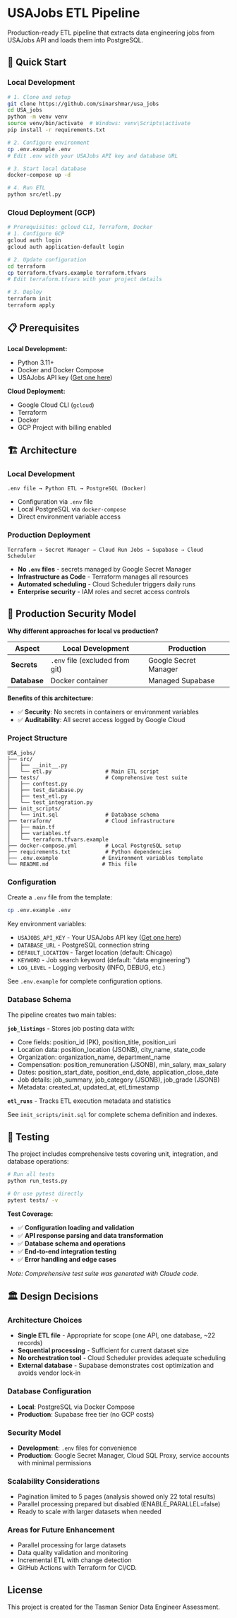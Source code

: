 # USAJobs ETL Pipeline

Production-ready ETL pipeline that extracts data engineering jobs from USAJobs API and loads them into PostgreSQL.

## 🚀 Quick Start

### Local Development

```bash
# 1. Clone and setup
git clone https://github.com/sinarshmar/usa_jobs
cd USA_jobs
python -m venv venv
source venv/bin/activate  # Windows: venv\Scripts\activate
pip install -r requirements.txt

# 2. Configure environment
cp .env.example .env
# Edit .env with your USAJobs API key and database URL

# 3. Start local database
docker-compose up -d

# 4. Run ETL
python src/etl.py
```

### Cloud Deployment (GCP)

```bash
# Prerequisites: gcloud CLI, Terraform, Docker
# 1. Configure GCP
gcloud auth login
gcloud auth application-default login

# 2. Update configuration
cd terraform
cp terraform.tfvars.example terraform.tfvars
# Edit terraform.tfvars with your project details

# 3. Deploy
terraform init
terraform apply
```

## 📋 Prerequisites

**Local Development:**

- Python 3.11+
- Docker and Docker Compose
- USAJobs API key ([Get one here](https://developer.usajobs.gov/APIRequest))

**Cloud Deployment:**

- Google Cloud CLI (`gcloud`)
- Terraform
- Docker
- GCP Project with billing enabled

## 🏗️ Architecture

### Local Development

```
.env file → Python ETL → PostgreSQL (Docker)
```

- Configuration via `.env` file
- Local PostgreSQL via `docker-compose`
- Direct environment variable access

### Production Deployment

```
Terraform → Secret Manager → Cloud Run Jobs → Supabase → Cloud Scheduler
```

- **No `.env` files** - secrets managed by Google Secret Manager
- **Infrastructure as Code** - Terraform manages all resources
- **Automated scheduling** - Cloud Scheduler triggers daily runs
- **Enterprise security** - IAM roles and secret access controls

## 🔐 Production Security Model

**Why different approaches for local vs production?**

| Aspect       | Local Development               | Production            |
| ------------ | ------------------------------- | --------------------- |
| **Secrets**  | `.env` file (excluded from git) | Google Secret Manager |
| **Database** | Docker container                | Managed Supabase      |

**Benefits of this architecture:**

- ✅ **Security**: No secrets in containers or environment variables
- ✅ **Auditability**: All secret access logged by Google Cloud

### Project Structure

```
USA_jobs/
├── src/
│   ├── __init__.py
│   └── etl.py                 # Main ETL script
├── tests/                     # Comprehensive test suite
│   ├── conftest.py
│   ├── test_database.py
│   ├── test_etl.py
│   └── test_integration.py
├── init_scripts/
│   └── init.sql               # Database schema
├── terraform/                 # Cloud infrastructure
│   ├── main.tf
│   ├── variables.tf
│   └── terraform.tfvars.example
├── docker-compose.yml         # Local PostgreSQL setup
├── requirements.txt           # Python dependencies
├── .env.example              # Environment variables template
└── README.md                 # This file
```

### Configuration

Create a `.env` file from the template:

```bash
cp .env.example .env
```

Key environment variables:

- `USAJOBS_API_KEY` - Your USAJobs API key ([Get one here](https://developer.usajobs.gov/APIRequest))
- `DATABASE_URL` - PostgreSQL connection string
- `DEFAULT_LOCATION` - Target location (default: Chicago)
- `KEYWORD` - Job search keyword (default: "data engineering")
- `LOG_LEVEL` - Logging verbosity (INFO, DEBUG, etc.)

See `.env.example` for complete configuration options.

### Database Schema

The pipeline creates two main tables:

**`job_listings`** - Stores job posting data with:

- Core fields: position_id (PK), position_title, position_uri
- Location data: position_location (JSONB), city_name, state_code
- Organization: organization_name, department_name
- Compensation: position_remuneration (JSONB), min_salary, max_salary
- Dates: position_start_date, position_end_date, application_close_date
- Job details: job_summary, job_category (JSONB), job_grade (JSONB)
- Metadata: created_at, updated_at, etl_timestamp

**`etl_runs`** - Tracks ETL execution metadata and statistics

See `init_scripts/init.sql` for complete schema definition and indexes.

## 🧪 Testing

The project includes comprehensive tests covering unit, integration, and database operations:

```bash
# Run all tests
python run_tests.py

# Or use pytest directly
pytest tests/ -v
```

**Test Coverage:**

- ✅ **Configuration loading and validation**
- ✅ **API response parsing and data transformation**
- ✅ **Database schema and operations**
- ✅ **End-to-end integration testing**
- ✅ **Error handling and edge cases**

_Note: Comprehensive test suite was generated with Claude code._

## 🏛️ Design Decisions

### Architecture Choices

- **Single ETL file** - Appropriate for scope (one API, one database, ~22 records)
- **Sequential processing** - Sufficient for current dataset size
- **No orchestration tool** - Cloud Scheduler provides adequate scheduling
- **External database** - Supabase demonstrates cost optimization and avoids vendor lock-in

### Database Configuration

- **Local**: PostgreSQL via Docker Compose
- **Production**: Supabase free tier (no GCP costs)

### Security Model

- **Development**: `.env` files for convenience
- **Production**: Google Secret Manager, Cloud SQL Proxy, service accounts with minimal permissions

### Scalability Considerations

- Pagination limited to 5 pages (analysis showed only 22 total results)
- Parallel processing prepared but disabled (ENABLE_PARALLEL=false)
- Ready to scale with larger datasets when needed

### Areas for Future Enhancement

- Parallel processing for large datasets
- Data quality validation and monitoring
- Incremental ETL with change detection
- GitHub Actions with Terraform for CI/CD.

## License

This project is created for the Tasman Senior Data Engineer Assessment.
